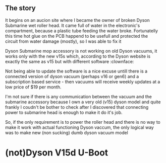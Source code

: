 
## The story
It begins on an aucion site where I became the owner of broken Dyson Submarine wet roller head.
It came full of water in the electronic's compartment, because a plastic tube feeding the water broke.
Fortunatelly this time hot glue on the PCB happend to be usefull and protected the circuit from water damage (mostly), so I was able to fix it

Dyson Submarine mop accessory is not working on old Dyson vacuums, it works only with the new v15s which, according to the Dyson website is exactly the same as v15 but with different software :clownface:

Not being able to update the software is a nice excuse untill there is a connected version of dyson vacuum (perhaps v16 or gen6) and a subscription based service - then vacuums will receive weekly updates at a low price of $19 per month.

I'm not sure if there is any communication between the vacuum and the submarine accessory because I own a very old (v15) dyson model and quite frankly I coudn't be bother to check after I discovered that connecting power to submarine head is enough to make it do it's job.

So, if the only requirement is to power the roller head and there is no way to make it work with actual functioning Dyson vaccum, the only logical way was to make new (non sucking) dumb dyson vacuum model

# (not)Dyson V15d U-Boot
